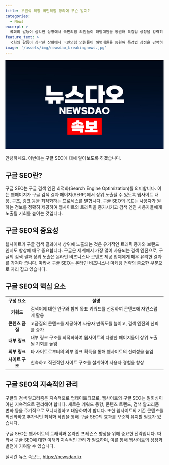 ```yaml
---
title: 우원식 의장 국민의힘 항의에 무슨 일이?
categories:
  - News
excerpt: >
  국회의 갈등이 심각한 상황에서 국민의힘 의원들이 해병대원을 동원해 특검법 상정을 강력히 항의했다. 2일 오후 서울 여의도 국회의장실 앞에서 이러한 행동이 이뤄졌는데, 이는 현재의 정치적 분위기에 대한 깊은 우려를 나타내는 것으로 보인다.
feature_text: >
  국회의 갈등이 심각한 상황에서 국민의힘 의원들이 해병대원을 동원해 특검법 상정을 강력히 항의했다. 2일 오후 서울 여의도 국회의장실 앞에서 이러한 행동이 이뤄졌는데, 이는 현재의 정치적 분위기에 대한 깊은 우려를 나타내는 것으로 보인다.
image: '/assets/img/newsdao_breakingnews.jpg'
---
```


<p><img src="/assets/img/newsdao_breakingnews.jpg" alt="cryptoinkorea 속보" /></p>

<p>안녕하세요. 이번에는 구글 SEO에 대해 알아보도록 하겠습니다.</p>

<h2 data-ke-size="size26">구글 SEO란?</h2>

<p data-ke-size="size16">구글 SEO는 구글 검색 엔진 최적화(Search Engine Optimization)를 의미합니다. 이는 웹페이지가 구글 검색 결과 페이지(SERP)에서 상위 노출될 수 있도록 웹사이트 내용, 구조, 링크 등을 최적화하는 프로세스를 말합니다. 구글 SEO의 목표는 사용자가 원하는 정보를 정확히 제공하여 웹사이트의 트래픽을 증가시키고 검색 엔진 사용자들에게 노출될 기회를 높이는 것입니다.</p>

<h2 data-ke-size="size26">구글 SEO의 중요성</h2>

<p data-ke-size="size16">웹사이트가 구글 검색 결과에서 상위에 노출되는 것은 유기적인 트래픽 증가와 브랜드 인지도 향상에 매우 중요합니다. 구글은 세계에서 가장 많이 사용되는 검색 엔진으로, 구글의 검색 결과 상위 노출은 온라인 비즈니스나 콘텐츠 제공 업체에게 매우 유리한 결과를 가져다 줍니다. 따라서 구글 SEO는 온라인 비즈니스나 마케팅 전략의 중요한 부분으로 자리 잡고 있습니다.</p>

<h2 data-ke-size="size26">구글 SEO의 핵심 요소</h2>

<table>
    <tr>
        <th>구성 요소</th>
        <th>설명</th>
    </tr>
    <tr>
        <td style="text-align: center; height: 17px;"><b>키워드</b></td>
        <td>검색어에 대한 연구와 함께 목표 키워드를 선정하여 콘텐츠에 자연스럽게 활용</td>
    </tr>
    <tr>
        <td style="text-align: center; height: 17px;"><b>콘텐츠 품질</b></td>
        <td>고품질의 콘텐츠를 제공하여 사용자 만족도를 높이고, 검색 엔진의 신뢰를 증가</td>
    </tr>
    <tr>
        <td style="text-align: center; height: 17px;"><b>내부 링크</b></td>
        <td>내부 링크 구조를 최적화하여 웹사이트의 다양한 페이지들이 상위 노출될 기회를 높임</td>
    </tr>
    <tr>
        <td style="text-align: center; height: 17px;"><b>외부 링크</b></td>
        <td>타 사이트로부터의 외부 링크 획득을 통해 웹사이트의 신뢰성을 높임</td>
    </tr>
    <tr>
        <td style="text-align: center; height: 17px;"><b>사이트 구조</b></td>
        <td>친숙하고 직관적인 사이트 구조를 설계하여 사용자 경험을 향상</td>
    </tr>
</table>

<h2 data-ke-size="size26">구글 SEO의 지속적인 관리</h2>

<p data-ke-size="size16">구글의 검색 알고리즘은 지속적으로 업데이트되므로, 웹사이트의 구글 SEO는 일회성이 아닌 지속적으로 관리해야 합니다. 새로운 키워드 동향, 콘텐츠 트렌드, 검색 알고리즘 변화 등을 주기적으로 모니터링하고 대응하여야 합니다. 또한 웹사이트의 기존 콘텐츠를 최신화하고 추가적인 최적화 작업을 통해 구글 SEO의 효과를 꾸준히 유지할 필요가 있습니다.</p>

<p>구글 SEO는 웹사이트의 트래픽과 온라인 프레즌스 향상을 위해 중요한 전략입니다. 따라서 구글 SEO에 대한 이해와 지속적인 관리가 필요하며, 이를 통해 웹사이트의 성장과 발전에 기여할 수 있습니다.</p>
실시간 뉴스 속보는, <a href="https://newsdao.kr" rel="dofollow">https://newsdao.kr</a>


